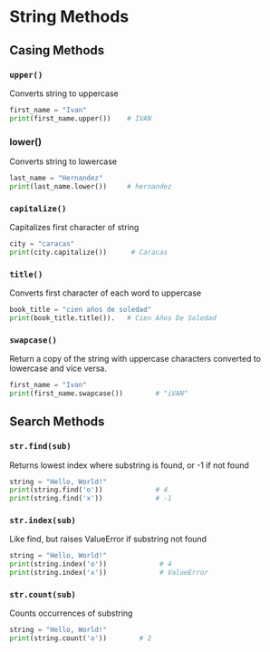 # String Methods

## Casing Methods

### `upper()`

Converts string to uppercase

```python
first_name = "Ivan"
print(first_name.upper())    # IVAN
```

### lower()

Converts string to lowercase

```python
last_name = "Hernandez"
print(last_name.lower())     # hernandez
```

### `capitalize()`

Capitalizes first character of string

```python
city = "caracas"
print(city.capitalize())      # Caracas
```

### `title()`

Converts first character of each word to uppercase

```python
book_title = "cien años de soledad"
print(book_title.title()).   # Cien Años De Soledad
```

### ```swapcase()```

Return a copy of the string with uppercase characters converted to lowercase and vice versa.

```python
first_name = "Ivan"
print(first_name.swapcase())        # "iVAN"
```

## Search Methods

### `str.find(sub)`

Returns lowest index where substring is found, or -1 if not found

```python
string = "Hello, World!"
print(string.find('o'))             # 4
print(string.find('x'))             # -1
```

### `str.index(sub)`

Like find, but raises ValueError if substring not found

```python
string = "Hello, World!"
print(string.index('o'))             # 4
print(string.index('x'))             # ValueError
```

### `str.count(sub)`

Counts occurrences of substring

```python
string = "Hello, World!"
print(string.count('o'))        # 2
```
